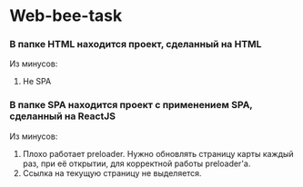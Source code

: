 # Web-bee-task

<h3>В папке HTML находится проект, сделанный на HTML</h3>

Из минусов:
1. Не SPA

<h3>В папке SPA находится проект с применением SPA, сделанный на ReactJS</h3>

Из минусов:
1. Плохо работает preloader. Нужно обновлять страницу карты каждый раз, при её открытии, для корректной работы preloader'а.
2. Ссылка на текущую страницу не выделяется.
